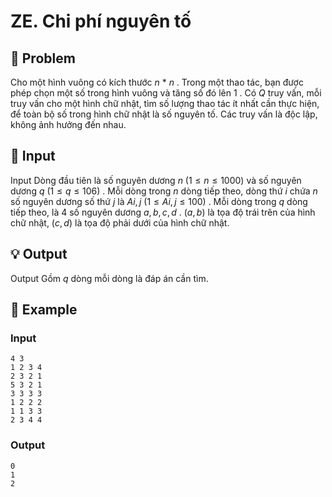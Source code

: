 # ZE. Chi phí nguyên tố

## 📖 Problem

Cho một hình vuông có kích thước
$n$
$*$
$n$
. Trong một thao tác, bạn được phép chọn một số trong hình vuông và tăng số đó lên
$1$
. Có
$Q$
truy vấn, mỗi truy vấn cho một hình chữ nhật, tìm số lượng thao tác ít nhất cần thực hiện, để toàn bộ số trong hình chữ nhật là số nguyên tố. Các truy vấn là độc lập, không ảnh hưởng đến nhau.


## 🧩 Input

Input
Dòng đầu tiên là số nguyên dương
$n$
$(1 ≤n≤ 1000)$
và số nguyên dương
$q$
$(1 ≤q≤ 106)$
.
Mỗi dòng trong
$n$
dòng tiếp theo, dòng thứ
$i$
chứa
$n$
số nguyên dương số thứ
$j$
là
$Ai,j$
$(1 ≤Ai,j≤ 100)$
.
Mỗi dòng trong
$q$
dòng tiếp theo, là
$4$
số nguyên dương
$a,b,c,d$
.
$(a,b)$
là tọa độ trái trên của hình chữ nhật,
$(c,d)$
là tọa độ phải dưới của hình chữ nhật.


## 💡 Output

Output
Gồm
$q$
dòng mỗi dòng là đáp án cần tìm.


## 🧠 Example

### Input

```text
4 3
1 2 3 4
2 3 2 1
5 3 2 1
3 3 3 3
1 2 2 2
1 1 3 3
2 3 4 4
```

### Output

```text
0
1
2
```



